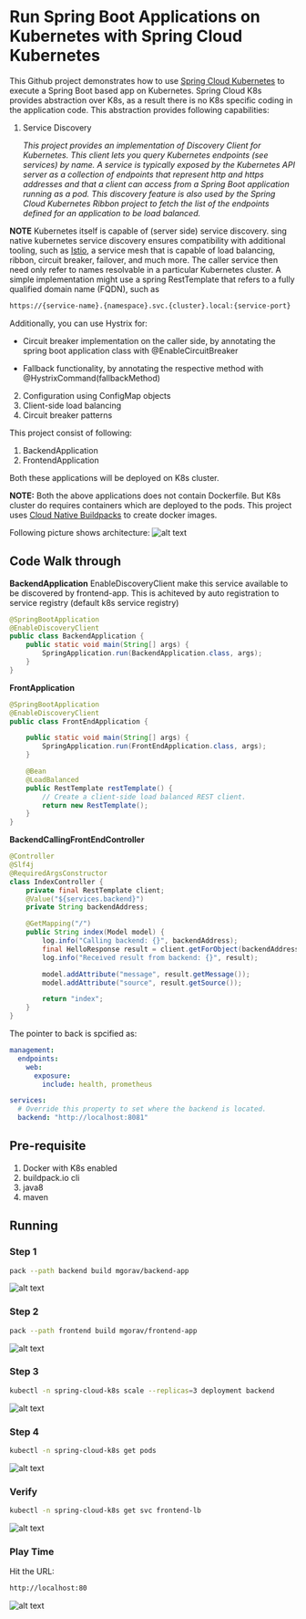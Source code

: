 # Run Spring Boot Applications on Kubernetes with Spring Cloud Kubernetes


This Github project demonstrates how to use [Spring Cloud Kubernetes](https://www.github.com/spring-cloud/spring-cloud-kubernetes) to execute a Spring Boot based app on Kubernetes. Spring Cloud K8s provides abstraction over K8s, as a result there is no K8s specific coding in the application code. This abstraction provides following capabilities:

1. Service Discovery

    _This project provides an implementation of Discovery Client for Kubernetes. This client lets you query Kubernetes endpoints (see services) by name. A service is typically exposed by the Kubernetes API server as a collection of endpoints that represent http and https addresses and that a client can access from a Spring Boot application running as a pod. This discovery feature is also used by the Spring Cloud Kubernetes Ribbon project to fetch the list of the endpoints defined for an application to be load balanced._

  **NOTE** Kubernetes itself is capable of (server side) service discovery. sing native kubernetes service discovery ensures compatibility with additional tooling, such as [Istio](https://istio.io), a service mesh that is capable of load balancing, ribbon, circuit breaker, failover, and much more. The caller service then need only refer to names resolvable in a particular Kubernetes cluster. A simple implementation might use a spring RestTemplate that refers to a fully qualified domain name (FQDN), such as
   ```bash
   https://{service-name}.{namespace}.svc.{cluster}.local:{service-port}
   ````
   Additionally, you can use Hystrix for:
   
   * Circuit breaker implementation on the caller side, by annotating the spring boot application class with @EnableCircuitBreaker
   
   * Fallback functionality, by annotating the respective method with @HystrixCommand(fallbackMethod)
   
2. Configuration using ConfigMap objects
3. Client-side load balancing
4. Circuit breaker patterns

This project consist of following:
1. BackendApplication
2. FrontendApplication

Both these applications will be deployed on K8s cluster.

**NOTE:** Both the above applications does not contain Dockerfile. But K8s cluster do requires containers which are deployed to the pods. This project uses [Cloud Native Buildpacks](https://buildpacks.io) to create docker images.

Following picture shows architecture:
![alt text](./spring-cloud-k8s-arch.png)


## Code Walk through

**BackendApplication**
EnableDiscoveryClient make this service available to be discovered by frontend-app. This is achiteved by auto registration to service registry (default k8s service registry)
```java
@SpringBootApplication
@EnableDiscoveryClient
public class BackendApplication {
    public static void main(String[] args) {
        SpringApplication.run(BackendApplication.class, args);
    }
}
```

**FrontApplication**
```java
@SpringBootApplication
@EnableDiscoveryClient
public class FrontEndApplication {

    public static void main(String[] args) {
        SpringApplication.run(FrontEndApplication.class, args);
    }

    @Bean
    @LoadBalanced
    public RestTemplate restTemplate() {
        // Create a client-side load balanced REST client.
        return new RestTemplate();
    }
}
```

**BackendCallingFrontEndController**
```java
@Controller
@Slf4j
@RequiredArgsConstructor
class IndexController {
    private final RestTemplate client;
    @Value("${services.backend}")
    private String backendAddress;

    @GetMapping("/")
    public String index(Model model) {
        log.info("Calling backend: {}", backendAddress);
        final HelloResponse result = client.getForObject(backendAddress, HelloResponse.class);
        log.info("Received result from backend: {}", result);

        model.addAttribute("message", result.getMessage());
        model.addAttribute("source", result.getSource());

        return "index";
    }
}
```

The pointer to back is spcified as:
```yaml
management:
  endpoints:
    web:
      exposure:
        include: health, prometheus

services:
  # Override this property to set where the backend is located.
  backend: "http://localhost:8081"
```

## Pre-requisite
1. Docker with K8s enabled
2. buildpack.io cli
3. java8
4. maven

## Running

### Step 1

```bash
pack --path backend build mgorav/backend-app
```
![alt text](./packing-frontend-app.png)


### Step 2

```bash
pack --path frontend build mgorav/frontend-app
```
![alt text](./packing-backend-app.png)


### Step 3

```bash
kubectl -n spring-cloud-k8s scale --replicas=3 deployment backend
```

![alt text](all-k8s-pods.png)

### Step 4

```bash
kubectl -n spring-cloud-k8s get pods
```

![alt text](scaling-backend-app.png)


### Verify

```bash
kubectl -n spring-cloud-k8s get svc frontend-lb
```

![alt text](service-frontend-lb.png)

### Play Time
Hit the URL:

```bash
http://localhost:80
```

![alt text](./spring-cloud-k8s.png)